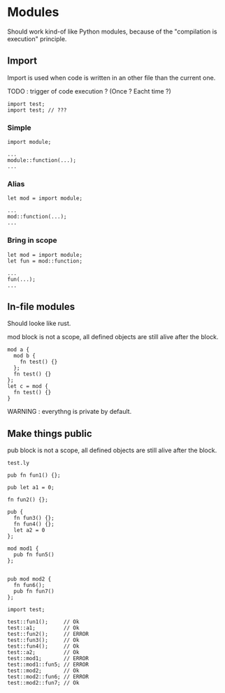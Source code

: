 # Modules

Should work kind-of like Python modules, because of the "compilation is execution" principle.

## Import

Import is used when code is written in an other file than the current one.

TODO : trigger of code execution ? (Once ? Eacht time ?)
```
import test;
import test; // ???
```

### Simple

```
import module;

...
module::function(...);
...
```

### Alias

```
let mod = import module;

...
mod::function(...);
...
```

### Bring in scope

```
let mod = import module;
let fun = mod::function;

...
fun(...);
...
```

## In-file modules

Should looke like rust.

mod block is not a scope, all defined objects are still alive after the block.

```
mod a {
  mod b {
    fn test() {}
  };
  fn test() {}
};
let c = mod {
  fn test() {}
}
```

WARNING : everythng is private by default.

## Make things public

pub block is not a scope, all defined objects are still alive after the block.

`test.ly`

```
pub fn fun1() {};

pub let a1 = 0;

fn fun2() {};

pub {
  fn fun3() {};
  fn fun4() {};
  let a2 = 0
};

mod mod1 {
  pub fn fun5()
};


pub mod mod2 {
  fn fun6();
  pub fn fun7()
};
```

```
import test;

test::fun1();     // Ok
test::a1;         // Ok
test::fun2();     // ERROR
test::fun3();     // Ok
test::fun4();     // Ok
test::a2;         // Ok
test::mod1;       // ERROR
test::mod1::fun5; // ERROR
test::mod2;       // Ok
test::mod2::fun6; // ERROR
test::mod2::fun7; // Ok
```
